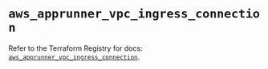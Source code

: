 # `aws_apprunner_vpc_ingress_connection`

Refer to the Terraform Registry for docs: [`aws_apprunner_vpc_ingress_connection`](https://registry.terraform.io/providers/hashicorp/aws/5.36.0/docs/resources/apprunner_vpc_ingress_connection).
